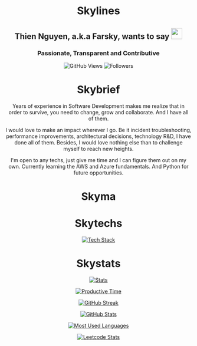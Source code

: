 <!--
**Farsky/Farsky** is a ✨ _special_ ✨ repository because its `README.md` (this file) appears on your GitHub profile.

Here are some ideas to get you started:

- 🔭 I’m currently working on ...
- 🌱 I’m currently learning ...
- 👯 I’m looking to collaborate on ...
- 🤔 I’m looking for help with ...
- 💬 Ask me about ...
- 📫 How to reach me: ...
- 😄 Pronouns: ...
- ⚡ Fun fact: ...
-->

<div align="center">
  
# Skylines

## Thien Nguyen, a.k.a Farsky, wants to say <img src="https://media.giphy.com/media/hvRJCLFzcasrR4ia7z/giphy.gif" style="width: 30px;" />

### Passionate, Transparent and Contributive

![GitHub Views](https://komarev.com/ghpvc/?username=Farsky&color=orange&abbreviated=true)
![Followers](https://img.shields.io/github/followers/Farsky.svg?style=social&label=Follow)

# Skybrief
Years of experience in Software Development makes me realize that in order to survive, you need to change, grow and collaborate. And I have all of them.

I would love to make an impact wherever I go. Be it incident troubleshooting, performance improvements, architectural decisions, technology R&D, I have done all of them. Besides, I would love nothing else than to challenge myself to reach new heights.

I'm open to any techs, just give me time and I can figure them out on my own. Currently learning the AWS and Azure fundamentals. And Python for future opportunities.

# Skyma

# Skytechs

[![Tech Stack](https://skillicons.dev/icons?i=angular,aws,azure,bash,bootstrap,cs,css,django,docker,dotnet,dynamodb,elasticsearch,express,fastapi,figma,firebase,flask,gcp,git,github,githubactions,gitlab,grafana,html,js,jest,jquery,kubernetes,less,materialui,mongodb,mysql,nestjs,nodejs,npm,openshift,pnpm,postgres,postman,powershell,py,rabbitmq,react,redis,regex,sass,sqlite,sequelize,svg,tailwind,terraform,ts,visualstudio,vscode,vue,vuetify,wasm,webpack,yarn)](https://skillicons.dev)

# Skystats

[![Stats](https://github-profile-summary-cards.vercel.app/api/cards/stats?username=Farsky&theme=github_dark)](https://github-profile-summary-cards.vercel.app/demo.html)

[![Productive Time](https://github-profile-summary-cards.vercel.app/api/cards/productive-time?username=Farsky&utcOffset=7&theme=github_dark)](https://github-profile-summary-cards.vercel.app/demo.html)

[![GitHub Streak](http://github-readme-streak-stats.herokuapp.com?user=Farsky&theme=material-palenight)](https://git.io/streak-stats)

[![GitHub Stats](https://github-readme-stats.vercel.app/api?username=Farsky&show_icons=true&rank_icon=percentile&include_all_commits=true&theme=ambient_gradient)](https://github.com/Farsky/github-readme-stats)

[![Most Used Languages](https://github-readme-stats.vercel.app/api/top-langs?username=Farsky&show_icons=true)](https://github.com/Farsky/github-readme-stats)

[![Leetcode Stats](https://leetcard.jacoblin.cool/Farsky215)](https://leetcode.com/Farsky215)

</div>
